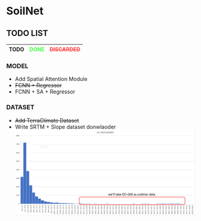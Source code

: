 # SoilNet


## TODO LIST

| TODO | <span style="color:#44ff44">DONE</span> | <span style="color:#ff4444; text-decoration:line-through">DISCARDED</span> |
| -------- | -------- | -------- |




### MODEL
- Add Spatial Attention Module
- ~~FCNN + Regressor~~
- FCNN + SA + Regressor

### DATASET
- ~~Add TerraClimate Dataset~~
- Write SRTM + Slope dataset donwlaoder
![oc](https://github.com/moienr/SoilNet/blob/da789f2bf2f2df5dacca6b44ea2be63ed516e54f/dataset/oc_histogram.png)
